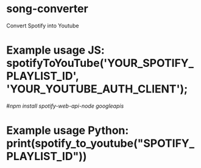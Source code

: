 # song-converter
Convert Spotify into Youtube


# Example usage JS: spotifyToYouTube('YOUR_SPOTIFY_PLAYLIST_ID', 'YOUR_YOUTUBE_AUTH_CLIENT');

  #*npm install spotify-web-api-node googleapis*

# Example usage Python:  print(spotify_to_youtube("SPOTIFY_PLAYLIST_ID"))



